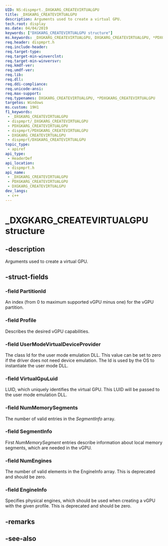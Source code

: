 ```yaml
---
UID: NS:dispmprt._DXGKARG_CREATEVIRTUALGPU
title: _DXGKARG_CREATEVIRTUALGPU
description: Arguments used to create a virtual GPU.
tech.root: display
ms.date: 04/04/2019
keywords: ["DXGKARG_CREATEVIRTUALGPU structure"]
ms.keywords: _DXGKARG_CREATEVIRTUALGPU, DXGKARG_CREATEVIRTUALGPU, *PDXGKARG_CREATEVIRTUALGPU,
req.header: dispmprt.h
req.include-header: 
req.target-type: 
req.target-min-winverclnt: 
req.target-min-winversvr: 
req.kmdf-ver: 
req.umdf-ver: 
req.lib: 
req.dll: 
req.ddi-compliance: 
req.unicode-ansi: 
req.max-support: 
req.typenames: DXGKARG_CREATEVIRTUALGPU, *PDXGKARG_CREATEVIRTUALGPU
targetos: Windows
ms.custom: 19H1
f1_keywords:
 - _DXGKARG_CREATEVIRTUALGPU
 - dispmprt/_DXGKARG_CREATEVIRTUALGPU
 - PDXGKARG_CREATEVIRTUALGPU
 - dispmprt/PDXGKARG_CREATEVIRTUALGPU
 - DXGKARG_CREATEVIRTUALGPU
 - dispmprt/DXGKARG_CREATEVIRTUALGPU
topic_type:
 - apiref
api_type:
 - HeaderDef
api_location:
 - dispmprt.h
api_name:
 - _DXGKARG_CREATEVIRTUALGPU
 - PDXGKARG_CREATEVIRTUALGPU
 - DXGKARG_CREATEVIRTUALGPU
dev_langs:
 - c++
---
```


# _DXGKARG_CREATEVIRTUALGPU structure


## -description

Arguments used to create a virtual GPU.

## -struct-fields

### -field PartitionId

An index (from 0 to maximum supported vGPU minus one) for the vGPU partition.

### -field Profile

Describes the desired vGPU capabilities.

### -field UserModeVirtualDeviceProvider

The class Id for the user mode emulation DLL. This value can be set to zero if the driver does not need device emulation. The Id is used by the OS to instantiate the user mode DLL.

### -field VirtualGpuLuid

LUID, which uniquely identifies the virtual GPU. This LUID will be passed to the user mode emulation DLL.

### -field NumMemorySegments

The number of valid entries in the *SegmentInfo* array.

### -field SegmentInfo

First *NumMemorySegment* entries describe information about local memory segments, which are needed in the vGPU.

### -field NumEngines

The number of valid elements in the EngineInfo array.  This is deprecated and should be zero.

### -field EngineInfo

 
Specifies physical engines, which should be used when creating a vGPU with the given profile. This is deprecated and should be zero.

## -remarks

## -see-also

